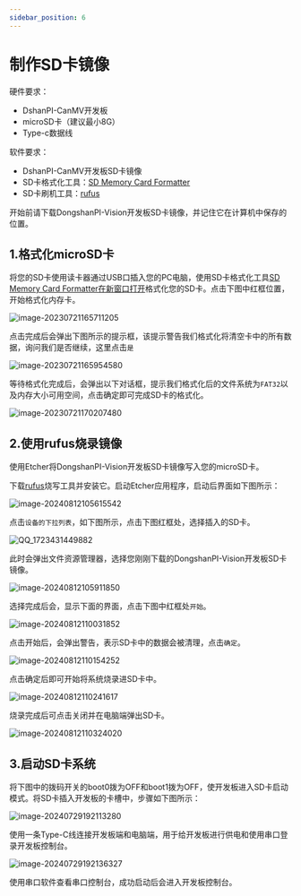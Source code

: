 ```yaml
---
sidebar_position: 6
---
```

# 制作SD卡镜像

硬件要求：

- DshanPI-CanMV开发板
- microSD卡（建议最小8G）
- Type-c数据线 

软件要求：

- DshanPI-CanMV开发板SD卡镜像
- SD卡格式化工具：[SD Memory Card Formatter](https://www.sdcard.org/downloads/formatter_4/eula_windows/)
- SD卡刷机工具：[rufus](https://rufus.ie/zh/)

开始前请下载DongshanPI-Vision开发板SD卡镜像，并记住它在计算机中保存的位置。

## 1.格式化microSD卡

将您的SD卡使用读卡器通过USB口插入您的PC电脑，使用SD卡格式化工具[SD Memory Card Formatter在新窗口打开](https://www.sdcard.org/downloads/formatter_4/eula_windows/)格式化您的SD卡。点击下图中红框位置，开始格式化内存卡。

![image-20230721165711205](http://photos.100ask.net/canaan-docs/image-20230721165711205.png)

点击完成后会弹出下图所示的提示框，该提示警告我们格式化将清空卡中的所有数据，询问我们是否继续，这里点击`是`

![image-20230721165954580](http://photos.100ask.net/canaan-docs/image-20230721165954580.png)

等待格式化完成后，会弹出以下对话框，提示我们格式化后的文件系统为`FAT32`以及内存大小可用空间，点击确定即可完成SD卡的格式化。

![image-20230721170207480](http://photos.100ask.net/canaan-docs/image-20230721170207480.png)



## 2.使用rufus烧录镜像

 使用Etcher将DongshanPI-Vision开发板SD卡镜像写入您的microSD卡。

 下载[rufus](https://rufus.ie/zh/)烧写工具并安装它。启动Etcher应用程序，启动后界面如下图所示：

![image-20240812105615542](${images}/image-20240812105615542.png)

点击`设备的下拉列表`，如下图所示，点击下图红框处，选择插入的SD卡。

![QQ_1723431449882](${images}/QQ_1723431449882.png)

此时会弹出文件资源管理器，选择您刚刚下载的DongshanPI-Vision开发板SD卡镜像。

![image-20240812105911850](${images}/image-20240812105911850.png)

选择完成后会，显示下面的界面，点击下图中红框处`开始`。

![image-20240812110031852](${images}/image-20240812110031852.png)



点击开始后，会弹出警告，表示SD卡中的数据会被清理，点击`确定`。

![image-20240812110154252](${images}/image-20240812110154252.png)

点击确定后即可开始将系统烧录进SD卡中。

![image-20240812110241617](${images}/image-20240812110241617.png)

烧录完成后可点击关闭并在电脑端弹出SD卡。

![image-20240812110324020](${images}/image-20240812110324020.png)

## 3.启动SD卡系统

 将下图中的拨码开关的boot0拨为OFF和boot1拨为OFF，使开发板进入SD卡启动模式。将SD卡插入开发板的卡槽中，步骤如下图所示：

![image-20240729192113280](${images}/image-20240729192113280.png)



使用一条Type-C线连接开发板端和电脑端，用于给开发板进行供电和使用串口登录开发板控制台。

![image-20240729192136327](${images}/image-20240729192136327.png)

使用串口软件查看串口控制台，成功启动后会进入开发板控制台。